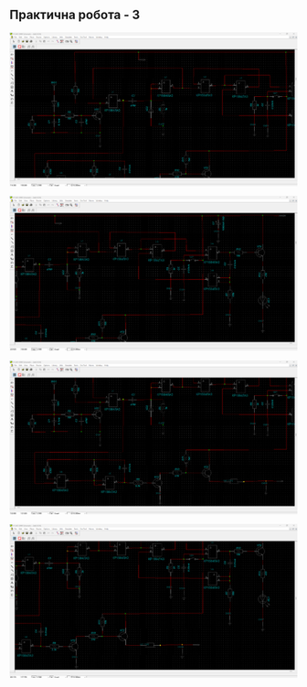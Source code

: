 ## Практична робота - 3

![Sample player](pictures/1.png)

![Sample player](pictures/2.png)

![Sample player](pictures/3.png)

![Sample player](pictures/4.png)
